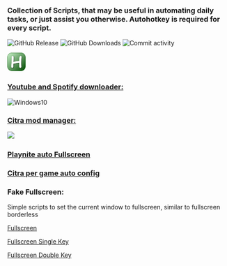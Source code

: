 ### Collection of Scripts, that may be useful in automating daily tasks, or just assist you otherwise. Autohotkey is required for every script.

![GitHub Release](https://img.shields.io/github/v/release/Ven0m0/Scripts?label=Current%20Release)
![GitHub Downloads](https://img.shields.io/github/downloads/Ven0m0/Scripts/total?logo=github&label=GitHub%20Downloads)
![Commit activity](https://img.shields.io/github/last-commit/Ven0m0/Scripts?logo=github)


<a style="text-decoration:none" href="http://www.Autohotkey.com/">
    <img height="42" src="https://raw.githubusercontent.com/Ven0m0/Ven0m0/refs/heads/main/Images/autohotkey.png" alt="AHK">
</a>



### [Youtube and Spotify downloader:](https://github.com/Ven0m0/Scripts/tree/main/Other/Downloader) 
<a style="text-decoration:none" href="https://github.com/Ven0m0/Scripts/tree/main/Other/Downloader">   
    <img src="https://github.com/Ven0m0/Scripts/blob/main/Other/Downloader/Downloader.png" alt="Windows10">
</a>

### [Citra mod manager:](https://github.com/Ven0m0/Scripts/tree/main/Other/Citra%20mods) 
<a style="text-decoration:none" href="https://github.com/Ven0m0/Scripts/tree/main/Other/Citra%20mods">    
    <img src="https://github.com/Ven0m0/Scripts/blob/main/Other/Citra%20mods/Citra%20Mod%20Manager.png">
</a>

### [Playnite auto Fullscreen](https://github.com/Ven0m0/Scripts/tree/main/Other/Playnite%20Fullscreen) 

### [Citra per game auto config](https://github.com/Ven0m0/Scripts/tree/main/Other/Citra%20per%20game%20config)

### Fake Fullscreen:
Simple scripts to set the current window to fullscreen, similar to fullscreen borderless

[Fullscreen](https://github.com/Ven0m0/Scripts/blob/main/AHK/Fullscreen.ahk)

[Fullscreen Single Key](https://github.com/Ven0m0/Scripts/blob/main/AHK/Fullscreen%20Single%20Key.ahk)

[Fullscreen Double Key](https://github.com/Ven0m0/Scripts/blob/main/AHK/Fullscreen%20Double%20Key.ahk)



